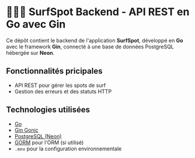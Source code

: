 # 🏄🏼‍♀️ SurfSpot Backend - API REST en Go avec Gin 

Ce dépôt contient le backend de l'application **SurfSpot**, développé en **Go** avec le framework **Gin**, connecté à une base de données PostgreSQL hébergée sur **Neon**.

## Fonctionnalités pricipales 
- API REST pour gérer les spots de surf
- Gestion des erreurs et des statuts HTTP

## Technologies utilisées

- [Go](https://golang.org/)
- [Gin Gonic](https://github.com/gin-gonic/gin)
- [PostgreSQL (Neon)](https://neon.tech/)
- [GORM](https://gorm.io/) pour l'ORM (si utilisé)
- `.env` pour la configuration environnementale
